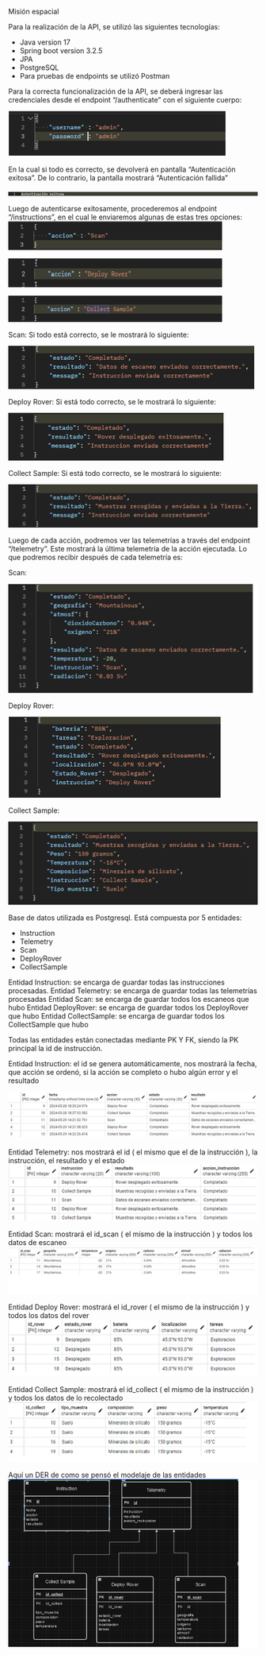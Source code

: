 Misión espacial

Para la realización de la API, se utilizó las siguientes tecnologías:
- Java version 17
- Spring boot version 3.2.5
- JPA
- PostgreSQL
- Para pruebas de endpoints se utilizó Postman

Para la correcta funcionalización de la API, se deberá ingresar las credenciales desde el endpoint “/authenticate” con el siguiente cuerpo:


![autenticacion](https://github.com/IvanSandiyu/MisionEspacial/blob/main/img/authenticate.png)


En la cual si todo es correcto, se devolverá en pantalla “Autenticación exitosa”. De lo contrario, la pantalla mostrará “Autenticación fallida”


![autenticacionexitosa](https://github.com/IvanSandiyu/MisionEspacial/blob/main/img/auexitosa.png)


Luego de autenticarse exitosamente, procederemos al endpoint “/instructions”, en el cual le enviaremos algunas de estas tres opciones:
![scan](https://github.com/IvanSandiyu/MisionEspacial/blob/main/img/scan.png)


![deply](https://github.com/IvanSandiyu/MisionEspacial/blob/main/img/deply.png)


![collect](https://github.com/IvanSandiyu/MisionEspacial/blob/main/img/collect.png)


Scan: Si todo está correcto, se le mostrará lo siguiente:


![resulScan](https://github.com/IvanSandiyu/MisionEspacial/blob/main/img/resultadoScan.png)


Deploy Rover: Si está todo correcto, se le mostrará lo siguiente:


![resulRover](https://github.com/IvanSandiyu/MisionEspacial/blob/main/img/resultadoRover.png)



Collect Sample: Si está todo correcto, se le mostrará lo siguiente:


![resulCollect](https://github.com/IvanSandiyu/MisionEspacial/blob/main/img/resultsample.png)



Luego de cada acción, podremos ver las telemetrías a través del endpoint “/telemetry”. Este mostrará la última telemetría de la acción ejecutada. Lo que podremos recibir después de cada telemetría es:


Scan: 


![telscan](https://github.com/IvanSandiyu/MisionEspacial/blob/main/img/telscan.png)


Deploy Rover:


![telrover](https://github.com/IvanSandiyu/MisionEspacial/blob/main/img/telrover.png)


Collect Sample:


![telsample](https://github.com/IvanSandiyu/MisionEspacial/blob/main/img/telsample.png)


Base de datos utilizada es Postgresql. Está compuesta por 5 entidades:
- Instruction
- Telemetry
- Scan
- DeployRover
- CollectSample

Entidad Instruction: se encarga de guardar todas las instrucciones procesadas.
Entidad Telemetry: se encarga de guardar todas las telemetrías procesadas
Entidad Scan: se encarga de guardar todos los escaneos que hubo
Entidad DeployRover: se encarga de guardar todos los DeployRover que hubo
Entidad CollectSample: se encarga de guardar todos los CollectSample que hubo

Todas las entidades están conectadas mediante PK Y FK, siendo la PK principal la id de instrucción.

Entidad Instruction: el id se genera automáticamente, nos mostrará la fecha, que acción se ordenó, si la acción se completo o hubo algún error y el resultado


![inst](https://github.com/IvanSandiyu/MisionEspacial/blob/main/img/binst.png)



Entidad Telemetry: nos mostrará el id ( el mismo que el de la instrucción ), la instrucción, el resultado y el estado
![tel](https://github.com/IvanSandiyu/MisionEspacial/blob/main/img/btel.png)


Entidad Scan: mostrará el id_scan ( el mismo de la instrucción ) y todos los datos de escaneo
![scan](https://github.com/IvanSandiyu/MisionEspacial/blob/main/img/bScan.png)


Entidad Deploy Rover: mostrará el id_rover ( el mismo de la instrucción ) y todos los datos del rover
![rover](https://github.com/IvanSandiyu/MisionEspacial/blob/main/img/bdeploy.png)


Entidad Collect Sample: mostrará el id_collect ( el mismo de la instrucción ) y todos los datos de lo recolectado
![sample](https://github.com/IvanSandiyu/MisionEspacial/blob/main/img/bcollect.png)

Aquí un DER de como se pensó el modelaje de las entidades
![der](https://github.com/IvanSandiyu/MisionEspacial/blob/main/img/der.png)
